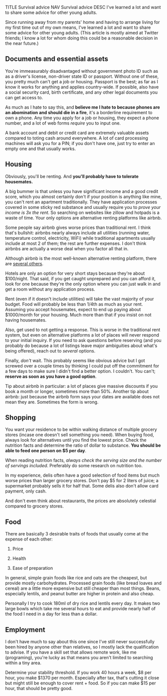 TITLE Survival advice
NAV Survival advice
DESC I've learned a lot and want to share some advice for other young adults.

Since running away from my parents' home and having to arrange living for my first time out of my own means, I've learned a lot and want to share some advice for other young adults. (This article is mostly aimed at Twitter friends; I know a lot for whom doing this could be a reasonable decision in the near future.)

## Documents and essential assets

You're immeasurably disadvantaged without government photo ID such as as a driver's license, non-driver state ID or passport. Without one of these, you pretty much can't get a job or housing. Passport is the best; as far as I know it works for anything and applies country-wide. If possible, also have a social security card, birth certificate, and any other legal documents you can get access to.

As much as I hate to say this, and **believe me I hate to because phones are an abomination and should die in a fire**, it's a borderline requirement to own a phone. Any time you apply for a job or housing, they expect a phone number, and a lot of web forms *require* you to input one.

A bank account and debit or credit card are extremely valuable assets compared to toting cash around everywhere. A lot of card processing machines will ask you for a PIN; if you don't have one, just try to enter an empty one and that usually works.

## Housing

Obviously, you'll be renting. And **you'll probably have to tolerate housemates.**

A big bummer is that unless you have significant income and a good credit score, which you almost certainly don't if your position is anything like mine, you can't rent an apartment traditionally. They have application processes covered in some sticky red substance and usually require you to *prove your income is 3x the rent.* So searching on websites like zillow and hotpads is a waste of time. Your only options are alternative renting platforms like airbnb.

Some people say airbnb gives worse prices than traditional rent. I think that's bullshit: airbnbs nearly always include all utilities (running water, temperature control, electricity, WiFi) while traditional apartments usually include at most 2 of them; the rest are further expenses. I don't think airbnbs are actually a worse deal when you factor all that in.

Although airbnb is the most well-known alternative renting platform, there are [several others](https://blog.tortugabackpacks.com/airbnb-competitors/).

Hotels are only an option for very short stays because they're about $100/night. That said, if you get caught unprepared and you can afford it, look for one because they're the only option where you can just walk in and get a room without any application process.

Rent (even if it doesn't include utilities) will take the vast majority of your budget. Food will probably be less than 1/4th as much as your rent. Assuming you accept housemates, expect to end up paying about $1000/month for your housing. Much more than that if you insist on not having housemates.

Also, get used to not getting a response. This is worse in the traditional rent system, but even on alternative platforms a lot of places will never respond to your initial inquiry. If you need to ask questions before reserving (and you probably do because a lot of listings leave major ambiguities about what's being offered), reach out to *several* options.

Finally, *don't* wait. This probably seems like obvious advice but I got screwed over a couple times by thinking I could put off the commitment for a few days to make sure I didn't find a better option. I couldn't. You can't; **reserve as soon as you have a good option**.

Tip about airbnb in particular: a lot of places give massive discounts if you book a month or longer, sometimes more than 50%. Another tip about airbnb: just because the airbnb form says your dates are available does not mean they are. Sometimes the form is wrong.

## Shopping

You want your residence to be within walking distance of multiple grocery stores (incase one doesn't sell something you need). When buying food, always look for alternatives until you find the lowest price. Check the nutrition facts and determine the ratio of dollar to substance. **You should be able to feed one person on $5 per day**.

When reading nutrition facts, *always check the serving size and the number of servings included*. Preferably do some research on nutrition too.

In my experience, delis often have a good selection of food items but much worse prices than larger grocery stores. Don't pay $5 for 2 liters of juice; a supermarket probably sells it for half that. Some delis also don't allow card payment, only cash.

And don't even think about restaurants, the prices are absolutely celestial compared to grocery stores.

## Food

There are basically 3 desirable traits of foods that usually come at the expense of each other:

1. Price

2. Health

3. Ease of preparation

In general, simple grain foods like rice and oats are the cheapest, but provide mostly carbohydrates. Processed grain foods (like bread loaves and cereal) are a little more expensive but still cheaper than most things. Beans, especially lentils, and peanut butter are higher in protein and also cheap.

Personally I try to cook 180ml of dry rice and lentils every day. It makes two large bowls which take me several hours to eat and provide nearly half of the food I need in a day for less than a dollar.

## Employment

I don't have much to say about this one since I've still never successfully been hired by anyone other than relatives, so I mostly lack the qualification to advise. If you have a skill set that allows remote work, like me (programing), you're lucky as that means you aren't limited to searching within a tiny area.

Determine your stability threshold. If you work 40 hours a week, $8 per hour, you make $1370 per month. Especially after tax, that's cutting it close but might still be enough to cover rent + food. So if you can make $15 per hour, that should be pretty good.
